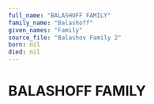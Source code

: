 ```yaml
---
full_name: "BALASHOFF FAMILY"
family_name: "Balashoff"
given_names: "Family"
source_file: "Balashov Family 2"
born: nil
died: nil
---
```

# BALASHOFF FAMILY

